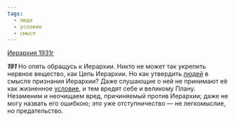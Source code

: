 ```yaml
---
tags:
  - люди
  - условие
  - смысл
---
```


[Иерархия 1931г](https://127.0.0.1:4002/agni/1931)

___191___
Но опять обращусь к Иерархии. Никто не может так укрепить нервное вещество, как Цепь Иерархии. Но как утвердить [людей](../../../tags/#люди) в смысле признания Иерархии? Даже слушающие о ней не принимают её как жизненное [условие](../../../tags/#условие), и тем вредят себе и великому Плану. Незаменим и неочищаем вред, причиняемый против Иерархии; даже не могу назвать его ошибкою; это уже отступничество — не легкомыслие, но предательство.   

